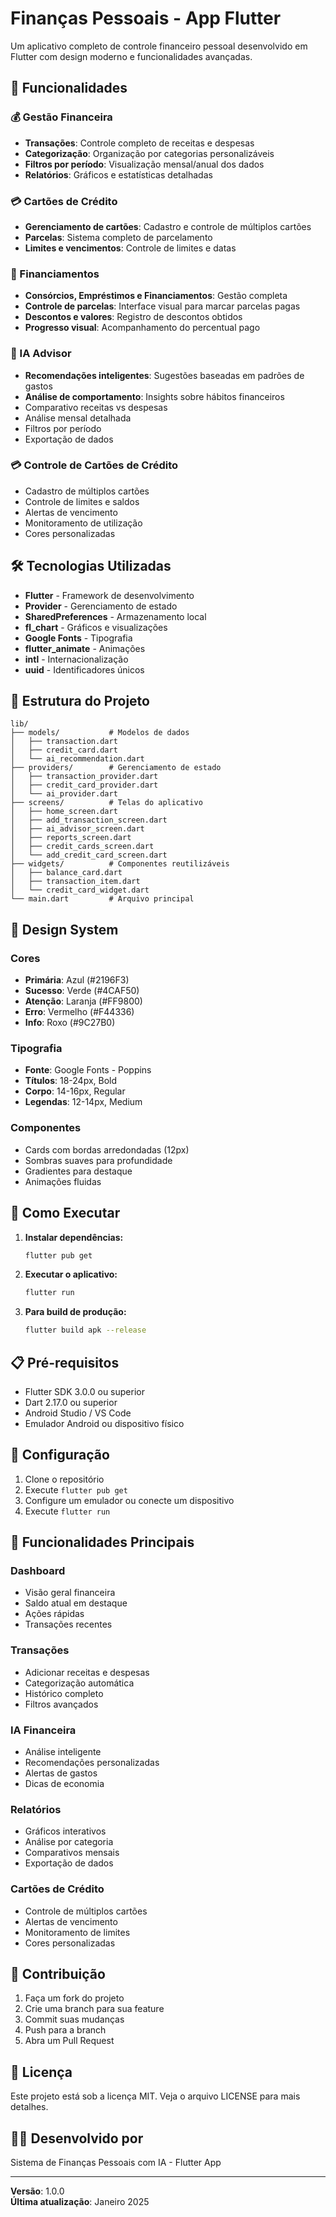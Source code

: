 # Finanças Pessoais - App Flutter

Um aplicativo completo de controle financeiro pessoal desenvolvido em Flutter com design moderno e funcionalidades avançadas.

## 🚀 Funcionalidades

### 💰 Gestão Financeira
- **Transações**: Controle completo de receitas e despesas
- **Categorização**: Organização por categorias personalizáveis
- **Filtros por período**: Visualização mensal/anual dos dados
- **Relatórios**: Gráficos e estatísticas detalhadas

### 💳 Cartões de Crédito
- **Gerenciamento de cartões**: Cadastro e controle de múltiplos cartões
- **Parcelas**: Sistema completo de parcelamento
- **Limites e vencimentos**: Controle de limites e datas

### 🏦 Financiamentos
- **Consórcios, Empréstimos e Financiamentos**: Gestão completa
- **Controle de parcelas**: Interface visual para marcar parcelas pagas
- **Descontos e valores**: Registro de descontos obtidos
- **Progresso visual**: Acompanhamento do percentual pago

### 🤖 IA Advisor
- **Recomendações inteligentes**: Sugestões baseadas em padrões de gastos
- **Análise de comportamento**: Insights sobre hábitos financeiros
- Comparativo receitas vs despesas
- Análise mensal detalhada
- Filtros por período
- Exportação de dados

### 💳 Controle de Cartões de Crédito
- Cadastro de múltiplos cartões
- Controle de limites e saldos
- Alertas de vencimento
- Monitoramento de utilização
- Cores personalizadas

## 🛠️ Tecnologias Utilizadas

- **Flutter** - Framework de desenvolvimento
- **Provider** - Gerenciamento de estado
- **SharedPreferences** - Armazenamento local
- **fl_chart** - Gráficos e visualizações
- **Google Fonts** - Tipografia
- **flutter_animate** - Animações
- **intl** - Internacionalização
- **uuid** - Identificadores únicos

## 📱 Estrutura do Projeto

```
lib/
├── models/           # Modelos de dados
│   ├── transaction.dart
│   ├── credit_card.dart
│   └── ai_recommendation.dart
├── providers/        # Gerenciamento de estado
│   ├── transaction_provider.dart
│   ├── credit_card_provider.dart
│   └── ai_provider.dart
├── screens/          # Telas do aplicativo
│   ├── home_screen.dart
│   ├── add_transaction_screen.dart
│   ├── ai_advisor_screen.dart
│   ├── reports_screen.dart
│   ├── credit_cards_screen.dart
│   └── add_credit_card_screen.dart
├── widgets/          # Componentes reutilizáveis
│   ├── balance_card.dart
│   ├── transaction_item.dart
│   └── credit_card_widget.dart
└── main.dart         # Arquivo principal
```

## 🎨 Design System

### Cores
- **Primária**: Azul (#2196F3)
- **Sucesso**: Verde (#4CAF50)
- **Atenção**: Laranja (#FF9800)
- **Erro**: Vermelho (#F44336)
- **Info**: Roxo (#9C27B0)

### Tipografia
- **Fonte**: Google Fonts - Poppins
- **Títulos**: 18-24px, Bold
- **Corpo**: 14-16px, Regular
- **Legendas**: 12-14px, Medium

### Componentes
- Cards com bordas arredondadas (12px)
- Sombras suaves para profundidade
- Gradientes para destaque
- Animações fluidas

## 🚀 Como Executar

1. **Instalar dependências:**
   ```bash
   flutter pub get
   ```

2. **Executar o aplicativo:**
   ```bash
   flutter run
   ```

3. **Para build de produção:**
   ```bash
   flutter build apk --release
   ```

## 📋 Pré-requisitos

- Flutter SDK 3.0.0 ou superior
- Dart 2.17.0 ou superior
- Android Studio / VS Code
- Emulador Android ou dispositivo físico

## 🔧 Configuração

1. Clone o repositório
2. Execute `flutter pub get`
3. Configure um emulador ou conecte um dispositivo
4. Execute `flutter run`

## 📱 Funcionalidades Principais

### Dashboard
- Visão geral financeira
- Saldo atual em destaque
- Ações rápidas
- Transações recentes

### Transações
- Adicionar receitas e despesas
- Categorização automática
- Histórico completo
- Filtros avançados

### IA Financeira
- Análise inteligente
- Recomendações personalizadas
- Alertas de gastos
- Dicas de economia

### Relatórios
- Gráficos interativos
- Análise por categoria
- Comparativos mensais
- Exportação de dados

### Cartões de Crédito
- Controle de múltiplos cartões
- Alertas de vencimento
- Monitoramento de limites
- Cores personalizadas

## 🤝 Contribuição

1. Faça um fork do projeto
2. Crie uma branch para sua feature
3. Commit suas mudanças
4. Push para a branch
5. Abra um Pull Request

## 📄 Licença

Este projeto está sob a licença MIT. Veja o arquivo LICENSE para mais detalhes.

## 👨‍💻 Desenvolvido por

Sistema de Finanças Pessoais com IA - Flutter App

---

**Versão**: 1.0.0  
**Última atualização**: Janeiro 2025 
